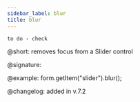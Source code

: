 ```yaml
---
sidebar_label: blur
title: blur
---          
```


`to do - check`

@short: removes focus from a Slider control

@signature: 

@example: form.getItem("slider").blur();

@changelog: added in v.7.2